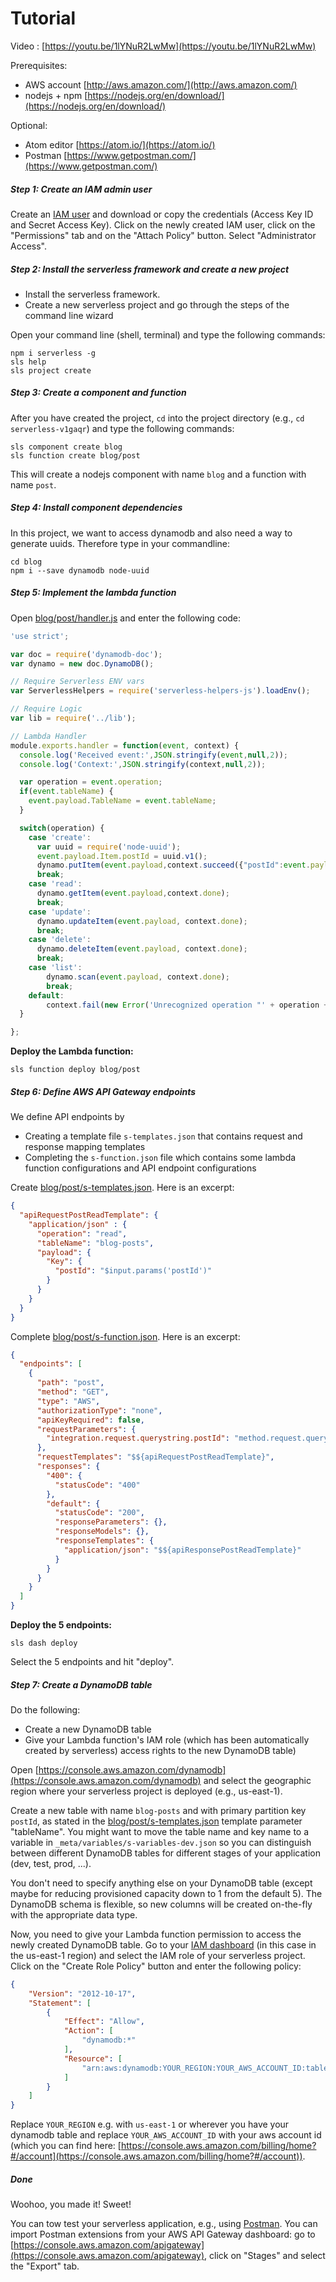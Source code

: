 # Tutorial

Video : [https://youtu.be/1lYNuR2LwMw](https://youtu.be/1lYNuR2LwMw)

Prerequisites:
* AWS account [http://aws.amazon.com/](http://aws.amazon.com/)
* nodejs + npm [https://nodejs.org/en/download/](https://nodejs.org/en/download/)

Optional:
* Atom editor [https://atom.io/](https://atom.io/)
* Postman [https://www.getpostman.com/](https://www.getpostman.com/)

##### Step 1: Create an IAM admin user

Create an [IAM user](https://console.aws.amazon.com/iam) and download or copy the credentials (Access Key ID and Secret Access Key). Click on the newly created IAM user, click on the "Permissions" tab and on the "Attach Policy" button. Select "Administrator Access".

##### Step 2: Install the serverless framework and create a new project

* Install the serverless framework.
* Create a new serverless project and go through the steps of the command line wizard

Open your command line (shell, terminal) and type the following commands:

```
npm i serverless -g
sls help
sls project create
```

##### Step 3: Create a component and function

After you have created the project, `cd` into the project directory (e.g., `cd serverless-v1gaqr`) and type the following commands:

```
sls component create blog
sls function create blog/post
```

This will create a nodejs component with name `blog` and a function with name `post`.

##### Step 4: Install component dependencies

In this project, we want to access dynamodb and also need a way to generate uuids. Therefore type in your commandline:

```
cd blog
npm i --save dynamodb node-uuid
```

##### Step 5: Implement the lambda function

Open [blog/post/handler.js](../master/blog/post/handler.js) and enter the following code:

```javascript
'use strict';

var doc = require('dynamodb-doc');
var dynamo = new doc.DynamoDB();

// Require Serverless ENV vars
var ServerlessHelpers = require('serverless-helpers-js').loadEnv();

// Require Logic
var lib = require('../lib');

// Lambda Handler
module.exports.handler = function(event, context) {
  console.log('Received event:',JSON.stringify(event,null,2));
  console.log('Context:',JSON.stringify(context,null,2));

  var operation = event.operation;
  if(event.tableName) {
    event.payload.TableName = event.tableName;
  }

  switch(operation) {
    case 'create':
      var uuid = require('node-uuid');
      event.payload.Item.postId = uuid.v1();
      dynamo.putItem(event.payload,context.succeed({"postId":event.payload.Item.postId}));
      break;
    case 'read':
      dynamo.getItem(event.payload,context.done);
      break;
    case 'update':
      dynamo.updateItem(event.payload, context.done);
      break;
    case 'delete':
      dynamo.deleteItem(event.payload, context.done);
      break;
    case 'list':
        dynamo.scan(event.payload, context.done);
        break;
    default:
        context.fail(new Error('Unrecognized operation "' + operation + '"'));
  }

};
```

**Deploy the Lambda function:**

```
sls function deploy blog/post
```

##### Step 6: Define AWS API Gateway endpoints

We define API endpoints by
* Creating a template file `s-templates.json` that contains request and response mapping templates
* Completing the `s-function.json` file which contains some lambda function configurations and API endpoint configurations

Create [blog/post/s-templates.json](../master/blog/post/s-templates.json). Here is an excerpt:

```json
{
  "apiRequestPostReadTemplate": {
    "application/json" : {
      "operation": "read",
      "tableName": "blog-posts",
      "payload": {
        "Key": {
          "postId": "$input.params('postId')"
        }
      }
    }
  }
}
```

Complete [blog/post/s-function.json](../master/blog/post/s-function.json). Here is an excerpt:

```json
{
  "endpoints": [
    {
      "path": "post",
      "method": "GET",
      "type": "AWS",
      "authorizationType": "none",
      "apiKeyRequired": false,
      "requestParameters": {
        "integration.request.querystring.postId": "method.request.querystring.postId"
      },
      "requestTemplates": "$${apiRequestPostReadTemplate}",
      "responses": {
        "400": {
          "statusCode": "400"
        },
        "default": {
          "statusCode": "200",
          "responseParameters": {},
          "responseModels": {},
          "responseTemplates": {
            "application/json": "$${apiResponsePostReadTemplate}"
          }
        }
      }
    }
  ]
}
```

**Deploy the 5 endpoints:**

```
sls dash deploy
```

Select the 5 endpoints and hit "deploy".

##### Step 7: Create a DynamoDB table

Do the following:
* Create a new DynamoDB table
* Give your Lambda function's IAM role (which has been automatically created by serverless) access rights to the new DynamoDB table)

Open [https://console.aws.amazon.com/dynamodb](https://console.aws.amazon.com/dynamodb) and select the geographic region where your serverless project is deployed (e.g., us-east-1).

Create a new table with name `blog-posts` and with primary partition key `postId`, as stated in the [blog/post/s-templates.json](../master/blog/post/s-templates.json) template parameter "tableName". You might want to move the table name and key name to a variable in `_meta/variables/s-variables-dev.json` so you can distinguish between different DynamoDB tables for different stages of your application (dev, test, prod, ...).

You don't need to specify anything else on your DynamoDB table (except maybe for reducing provisioned capacity down to 1 from the default 5). The DynamoDB schema is flexible, so new columns will be created on-the-fly with the appropriate data type.

Now, you need to give your Lambda function permission to access the newly created DynamoDB table. Go to your [IAM dashboard](https://console.aws.amazon.com/iam/home?region=us-east-1#roles) (in this case in the us-east-1 region) and select the IAM role of your serverless project. Click on the "Create Role Policy" button and enter the following policy:

```json
{
    "Version": "2012-10-17",
    "Statement": [
        {
            "Effect": "Allow",
            "Action": [
                "dynamodb:*"
            ],
            "Resource": [
                "arn:aws:dynamodb:YOUR_REGION:YOUR_AWS_ACCOUNT_ID:table/blog-posts"
            ]
        }
    ]
}
```

Replace `YOUR_REGION` e.g. with `us-east-1` or wherever you have your dynamodb table and replace `YOUR_AWS_ACCOUNT_ID` with your aws account id (which you can find here: [https://console.aws.amazon.com/billing/home?#/account](https://console.aws.amazon.com/billing/home?#/account)).

##### Done

Woohoo, you made it! Sweet!

You can tow test your serverless application, e.g., using [Postman](https://www.getpostman.com/). You can import Postman extensions from your AWS API Gateway dashboard: go to [https://console.aws.amazon.com/apigateway](https://console.aws.amazon.com/apigateway), click on "Stages" and select the "Export" tab.
